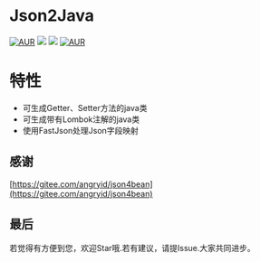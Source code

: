 # Json2Java

[![AUR](https://img.shields.io/badge/license-Apache%20License%202.0-blue.svg)](https://github.com/caijianying/json2Java/blob/main/LICENSE)
[![](https://img.shields.io/badge/Author-小白菜-orange.svg)](https://caijianying.github.io)
[![](https://img.shields.io/badge/version-20230317-brightgreen.svg)](https://github.com/caijianying/json2Java)
[![AUR](https://img.shields.io/badge/Plugin%20Home-Json2JavaLight-blue.svg)](https://plugins.jetbrains.com/plugin/21243-json2javalight)


# 特性
* 可生成Getter、Setter方法的java类
* 可生成带有Lombok注解的java类
* 使用FastJson处理Json字段映射

## 感谢
[https://gitee.com/angryid/json4bean](https://gitee.com/angryid/json4bean)

## 最后
若觉得有方便到您，欢迎Star哦.若有建议，请提Issue.大家共同进步。


